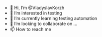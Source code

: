 - 👋 Hi, I’m @VladyslavKorzh
- 👀 I’m interested in testing
- 🌱 I’m currently learning testing automation
- 💞️ I’m looking to collaborate on ...
- 📫 How to reach me 

<!---
VladyslavKorzh/VladyslavKorzh is a ✨ special ✨ repository because its `README.md` (this file) appears on your GitHub profile.
You can click the Preview link to take a look at your changes.
--->
